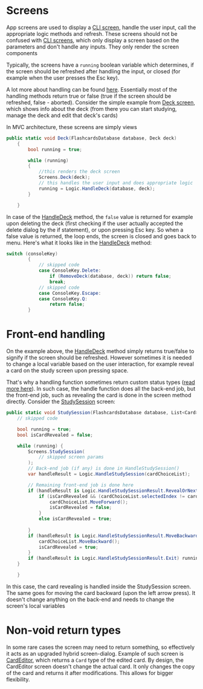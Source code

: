 # Screens #
App screens are used to display a [CLI screen](../../CLI/screens), handle the user input, call the appropriate logic methods and refresh. These screens should not be confused with [CLI screens](../../CLI/screens), which only display a screen based on the parameters and don't handle any inputs. They only render the screen components

Typically, the screens have a `running` boolean variable which determines, if the screen should be refreshed after handling the input, or closed (for example when the user presses the Esc key).

A lot more about handling can be found [here](../logic/controllers/README.md). Essentially most of the handling methods return true or false (true if the screen should be refreshed, false - aborted). Consider the simple example from [Deck screen](Deck.cs), which shows info about the deck (from there you can start studying, manage the deck and edit that deck's cards)

In MVC architecture, these screens are simply views

```cs
public static void Deck(FlashcardsDatabase database, Deck deck)
    {
        bool running = true;

        while (running)
        {
            //this renders the deck screen
            Screens.Deck(deck);
            // this handles the user input and does appropriate logic
            running = Logic.HandleDeck(database, deck);
        }

    }
```
In case of the [HandleDeck](../logic/controllers/Deck.cs) method, the `false` value is returned for example upon deleting the deck (first checking if the user actually accepted the delete dialog by the if statement), or upon pressing Esc key. So when a false value is returned, the loop ends, the screen is closed and goes back to menu.
Here's what it looks like in the [HandleDeck](../logic/controllers/Deck.cs) method:
```cs
switch (consoleKey)
        {
            // skipped code
            case ConsoleKey.Delete:
                if (RemoveDeck(database, deck)) return false;
                break;
            // skipped code
            case ConsoleKey.Escape:
            case ConsoleKey.Q:
                return false;
        }
```

# Front-end handling #
On the example above, the [HandleDeck](../logic/controllers/Deck.cs) method simply returns true/false to signify if the screen should be refreshed. However sometimes it is needed to change a local variable based on the user interaction, for example reveal a card on the study screen upon pressing space.

That's why a handling function sometimes return custom status types ([read more here](../logic/controllers/README.md)). In such case, the handle function does all the back-end job, but the front-end job, such as revealing the card is done in the screen method directly. Consider the [StudySession](StudySession.cs) screen:
```cs
public static void StudySession(FlashcardsDatabase database, List<Card> cards) {
    // skipped code

    bool running = true;
    bool isCardRevealed = false;

    while (running) {
        Screens.StudySession(
            // skipped screen params
        );
        // Back-end job (if any) is done in HandleStudySession()
        var handleResult = Logic.HandleStudySession(cardChoiceList);

        // Remaining front-end job is done here
        if (handleResult is Logic.HandleStudySessionResult.RevealOrNext) {
            if (isCardRevealed && (cardChoiceList.selectedIndex != cardChoiceList.MaxIndex)) {
                cardChoiceList.MoveForward();
                isCardRevealed = false;
            }
            else isCardRevealed = true;
            
        }
        if (handleResult is Logic.HandleStudySessionResult.MoveBackward) {
            cardChoiceList.MoveBackward();
            isCardRevealed = true;
        }
        if (handleResult is Logic.HandleStudySessionResult.Exit) running = false;
    }

    }
```
In this case, the card revealing is handled inside the StudySession screen. The same goes for moving the card backward (upon the left arrow press). It doesn't change anything on the back-end and needs to change the screen's local variables

# Non-void return types #
In some rare cases the screen may need to return something, so effectively it acts as an upgraded hybrid screen-dialog.
Example of such screen is [CardEditor](CardEditor.cs), which returns a `Card` type of the edited card. By design, the CardEditor screen doesn't change the actual card. It only changes the copy of the card and returns it after modifications. This allows for bigger flexibility.
